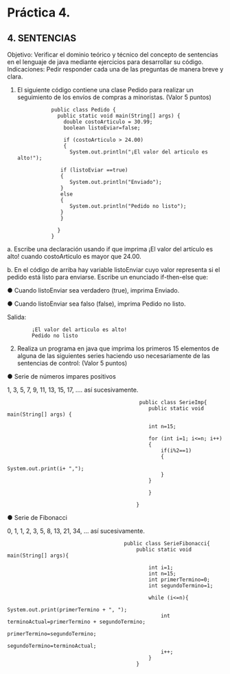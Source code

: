# Práctica 4.

## 4. SENTENCIAS

Objetivo: Verificar el dominio teórico y técnico del concepto de sentencias en el lenguaje
de java mediante ejercicios para desarrollar su código.
Indicaciones: Pedir responder cada una de las preguntas de manera breve y clara.

1. El siguiente código contiene una clase Pedido para realizar un seguimiento de los
envíos de compras a minoristas. (Valor 5 puntos)

                  public class Pedido {
                    public static void main(String[] args) {
                      double costoArticulo = 30.99;
                      boolean listoEviar=false;
                      
                      if (costoArticulo > 24.00)
                      {
                        System.out.println("¡El valor del articulo es alto!");
                     
                     if (listoEviar ==true) 
                     {
                        System.out.println("Enviado");
                     }
                     else
                     {
                        System.out.println("Pedido no listo");
                     }
                     }
                     
                    }
                  }

a. Escribe una declaración usando if que imprima ¡El valor del artículo es alto!
cuando costoArticulo es mayor que 24.00.

b. En el código de arriba hay variable listoEnviar cuyo valor representa si el pedido
está listo para enviarse. Escribe un enunciado if-then-else que:

● Cuando listoEnviar sea verdadero (true), imprima Enviado.

● Cuando listoEnviar sea falso (false), imprima Pedido no listo.

Salida:

            ¡El valor del articulo es alto!
            Pedido no listo

2. Realiza un programa en java que imprima los primeros 15 elementos de alguna de
las siguientes series haciendo uso necesariamente de las sentencias de control:
(Valor 5 puntos)

● Serie de números impares positivos

1, 3, 5, 7, 9, 11, 13, 15, 17, .... así sucesivamente.

                                               public class SerieImp{
                                                  public static void main(String[] args) {

                                                  int n=15;

                                                  for (int i=1; i<=n; i++)
                                                  {
                                                      if(i%2==1)
                                                      {
                                                          System.out.print(i+ ",");
                                                      }
                                                  }

                                                  }

                                              }



● Serie de Fibonacci

0, 1, 1, 2, 3, 5, 8, 13, 21, 34, ... así sucesivamente.

                                          public class SerieFibonacci{
                                              public static void main(String[] args){

                                                  int i=1;
                                                  int n=15;
                                                  int primerTermino=0;
                                                  int segundoTermino=1;

                                                  while (i<=n){
                                                      System.out.print(primerTermino + ", ");
                                                      int terminoActual=primerTermino + segundoTermino;
                                                      primerTermino=segundoTermino;
                                                      segundoTermino=terminoActual;
                                                      i++;
                                                  }
                                              }


